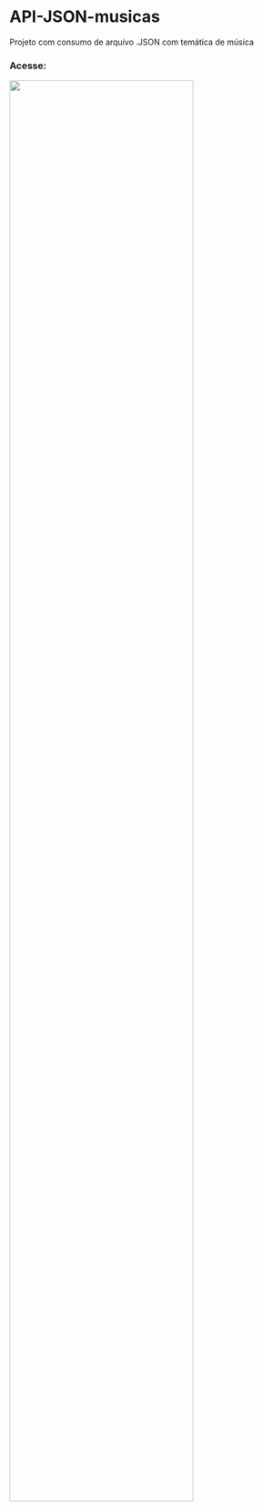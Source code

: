 # API-JSON-musicas
Projeto com consumo de arquivo .JSON com temática de música

<h3>Acesse: </h3>
<img src="https://github.com/JessicaMoreiraS/API-JSON-musicas/assets/100448388/2a9f9d93-d253-47fb-9927-6afa033bccb8" width="80%">
